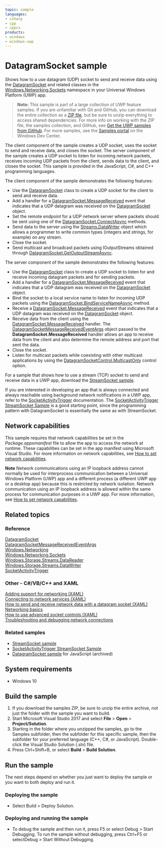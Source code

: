 ```yaml
---
topic: sample
languages:
- csharp
- cpp
- cppcx
products:
- windows
- windows-uwp
---
```


<!---
  category: NetworkingAndWebServices 
  samplefwlink: http://go.microsoft.com/fwlink/p/?LinkId=620534
--->

# DatagramSocket sample

Shows how to a use datagram (UDP) socket to send and receive data using the [DatagramSocket](http://msdn.microsoft.com/library/windows/apps/br241319) 
and related classes in the [Windows.Networking.Sockets](http://msdn.microsoft.com/library/windows/apps/br226960) namespace in your Universal Windows Platform (UWP) app.

> **Note:** This sample is part of a large collection of UWP feature samples. 
> If you are unfamiliar with Git and GitHub, you can download the entire collection as a 
> [ZIP file](https://github.com/Microsoft/Windows-universal-samples/archive/master.zip), but be 
> sure to unzip everything to access shared dependencies. For more info on working with the ZIP file, 
> the samples collection, and GitHub, see [Get the UWP samples from GitHub](https://aka.ms/ovu2uq). 
> For more samples, see the [Samples portal](https://aka.ms/winsamples) on the Windows Dev Center. 

The client component of the sample creates a UDP socket, uses the socket to send and receive data, and closes the socket. The server component of the sample creates a UDP socket to listen for incoming network packets, receives incoming UDP packets from the client, sends data to the client, and closes the socket. This sample is provided in the JavaScript, C\#, and C++ programming languages.

The client component of the sample demonstrates the following features:

-   Use the [DatagramSocket](http://msdn.microsoft.com/library/windows/apps/br241319) class to create a UDP socket for the client to send and receive data.
-   Add a handler for a [DatagramSocket.MessageReceived](http://msdn.microsoft.com/library/windows/apps/br241358) event that indicates that a UDP datagram was received on the [DatagramSocket](http://msdn.microsoft.com/library/windows/apps/br241319) object.
-   Set the remote endpoint for a UDP network server where packets should be sent using one of the [DatagramSocket.ConnectAsync](http://msdn.microsoft.com/library/windows/apps/hh701219) methods.
-   Send data to the server using the [Streams.DataWriter](http://msdn.microsoft.com/library/windows/apps/br208154) object which allows a programmer to write common types (integers and strings, for example) on any stream.
-   Close the socket.
-   Send multicast and broadcast packets using IOutputStreams obtained through [DatagramSocket.GetOutputStreamAsync](https://msdn.microsoft.com/library/windows/apps/hh701265.aspx).

The server component of the sample demonstrates the following features:

-   Use the [DatagramSocket](http://msdn.microsoft.com/library/windows/apps/br241319) class to create a UDP socket to listen for and receive incoming datagram packets and for sending packets.
-   Add a handler for a [DatagramSocket.MessageReceived](http://msdn.microsoft.com/library/windows/apps/br241358) event that indicates that a UDP datagram was received on the [DatagramSocket](http://msdn.microsoft.com/library/windows/apps/br241319) object.
-   Bind the socket to a local service name to listen for incoming UDP packets using the [DatagramSocket.BindServiceNameAsync](http://msdn.microsoft.com/library/windows/apps/dn279143) method.
-   Receive a [DatagramSocket.MessageReceived](http://msdn.microsoft.com/library/windows/apps/br241358) event that indicates that a UDP datagram was received on the [DatagramSocket](http://msdn.microsoft.com/library/windows/apps/br241319) object.
-   Receive data from the client using the [DatagramSocket.MessageReceived](http://msdn.microsoft.com/library/windows/apps/br241358) handler. The [DatagramSocketMessageReceivedEventArgs](http://msdn.microsoft.com/library/windows/apps/br241344) object passed to the **DatagramSocket.MessageReceived** handler allows an app to receive data from the client and also determine the remote address and port that sent the data.
-   Close the socket.
-   Listen for multicast packets while coexisting with other multicast applications by using the [DatagramSocketControl.MulticastOnly](https://msdn.microsoft.com/library/windows/apps/windows.networking.sockets.datagramsocketcontrol.multicastonly.aspx) control option.

For a sample that shows how to use a stream (TCP) socket to send and receive data in a UWP app, download the [StreamSocket sample](/Samples/StreamSocket).

If you are interested in developing an app that is always connected and always reachable using background network notifications in a UWP app, refer to the [SocketActivityTrigger](https://msdn.microsoft.com/library/windows/apps/windows.applicationmodel.background.socketactivitytrigger.aspx) documentation. The [SocketActivityTrigger StreamSocket Sample](/Samples/SocketActivityStreamSocket) is a good starting point, since the programming pattern with DatagramSocket is essentially the same as with StreamSocket.

## Network capabilities

This sample requires that network capabilities be set in the *Package.appxmanifest* file to allow the app to access the network at runtime. These capabilities can be set in the app manifest using Microsoft Visual Studio. For more information on network capabilities, see [How to set network capabilities](http://msdn.microsoft.com/library/windows/apps/hh770532).

**Note** Network communications using an IP loopback address cannot normally be used for interprocess communication between a Universal Windows Platform (UWP) app and a different process (a different UWP app or a desktop app) because this is restricted by network isolation. Network communication using an IP loopback address is allowed within the same process for communication purposes in a UWP app. For more information, see [How to set network capabilities](http://msdn.microsoft.com/library/windows/apps/hh770532).

## Related topics

### Reference

[DatagramSocket](http://msdn.microsoft.com/library/windows/apps/br226882)  
[DatagramSocketMessageReceivedEventArgs](http://msdn.microsoft.com/library/windows/apps/br241344)  
[Windows.Networking](http://msdn.microsoft.com/library/windows/apps/br207124)  
[Windows.Networking.Sockets](http://msdn.microsoft.com/library/windows/apps/br226960)  
[Windows.Storage.Streams.DataReader](http://msdn.microsoft.com/library/windows/apps/br208119)  
[Windows.Storage.Streams.DataWriter](http://msdn.microsoft.com/library/windows/apps/br208154)  
[SocketActivityTrigger](https://msdn.microsoft.com/library/windows/apps/windows.applicationmodel.background.socketactivitytrigger.aspx)  

### Other - C\#/VB/C++ and XAML

[Adding support for networking (XAML)](http://msdn.microsoft.com/library/windows/apps/hh452751)  
[Connecting to network services (XAML)](http://msdn.microsoft.com/library/windows/apps/hh452976)  
[How to send and receive network data with a datagram socket (XAML)](http://msdn.microsoft.com/library/windows/apps/hh452986)  
[Networking basics](https://msdn.microsoft.com/library/windows/apps/mt280233)  
[How to use advanced socket controls (XAML)](http://msdn.microsoft.com/library/windows/apps/jj150598)  
[Troubleshooting and debugging network connections](http://msdn.microsoft.com/library/windows/apps/hh770534)  

### Related samples

* [StreamSocket sample](/Samples/StreamSocket)
* [SocketActivityTrigger StreamSocket Sample](/Samples/SocketActivityStreamSocket)
* [DatagramSocket sample](/archived/DatagramSocket/) for JavaScript (archived)

## System requirements

* Windows 10

## Build the sample

1. If you download the samples ZIP, be sure to unzip the entire archive, not just the folder with the sample you want to build. 
2. Start Microsoft Visual Studio 2017 and select **File** \> **Open** \> **Project/Solution**.
3. Starting in the folder where you unzipped the samples, go to the Samples subfolder, then the subfolder for this specific sample, then the subfolder for your preferred language (C++, C#, or JavaScript). Double-click the Visual Studio Solution (.sln) file.
4. Press Ctrl+Shift+B, or select **Build** \> **Build Solution**.

## Run the sample

The next steps depend on whether you just want to deploy the sample or you want to both deploy and run it.

### Deploying the sample

- Select Build > Deploy Solution. 

### Deploying and running the sample

- To debug the sample and then run it, press F5 or select Debug >  Start Debugging. To run the sample without debugging, press Ctrl+F5 or selectDebug > Start Without Debugging. 

